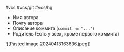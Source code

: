 #vcs #vcs/git #vcs/hg 

- Имя автора
- Почту автора
- Описание коммита (`commit -m "..."`)
- Родитель (Есть у всех, кроме первого коммита)

![[Pasted image 20240413163636.jpeg]]